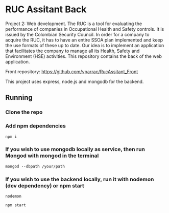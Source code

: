 # RUC Assitant Back
Project 2: Web development. The RUC is a tool for evaluating the performance of companies in Occupational Health and Safety controls. It is issued by the Colombian Security Council. In order for a company to acquire the RUC, it has to have an entire SSOA plan implemented and keep the use formats of these up to date. Our idea is to implement an application that facilitates the company to manage all its Health, Safety and Environment (HSE) activities. This repository contains the back of the web application.

Front repository: https://github.com/vparrac/RucAssitant_Front

This project uses express, node.js and mongodb for the backend.

Running
---


### Clone the repo

### Add npm dependencies

``` npm i ``` 

### If you wish to use mongodb locally as service, then run Mongod with mongod in the terminal

``` mongod --dbpath /your/path ```

### If you wish to use the backend locally, run it with nodemon (dev dependency) or npm start

``` nodemon ```

``` npm start ```
